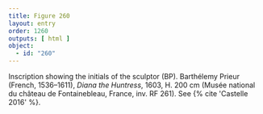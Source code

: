 ```yaml
---
title: Figure 260
layout: entry
order: 1260
outputs: [ html ]
object:
  - id: "260"
---
```


Inscription showing the initials of the sculptor (BP). Barthélemy Prieur (French, 1536–1611), *Diana the Huntress*, 1603, H. 200 cm (Musée national du château de Fontainebleau, France, inv. RF 261). See {% cite 'Castelle 2016' %}.
